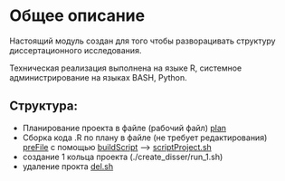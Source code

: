 # Общее описание

Настоящий модуль создан для того чтобы разворацивать структуру диссертационного исследования.

Техническая реализация выполнена на языке R, системное администрирование на языках BASH, Python.

## Структура:

-   Планирование проекта в файле (рабочий файл) [plan](./create_disser/plan.txt)
-   Сборка кода .R по плану в файле (не требует редактирования) [preFile](./create_disser/preFile.py) с помощью [buildScript](./create_disser/buildScript.sh) --\> [scriptProject.sh](./create_disser/scriptProject.sh)
- создание 1 кольца проекта (./create_disser/run_1.sh)
-   удаление прокта [del.sh](./create_disser/del.sh)
